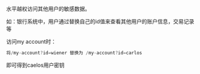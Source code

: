 水平越权访问其他用户的敏感数据。

如：银行系统中，用户通过替换自己的id值来查看其他用户的账户信息，交易记录等



访问my account时：

```javascript
将/my-account?id=wiener 替换为 /my-account?id=carlos
```

即可得到caelos用户密钥